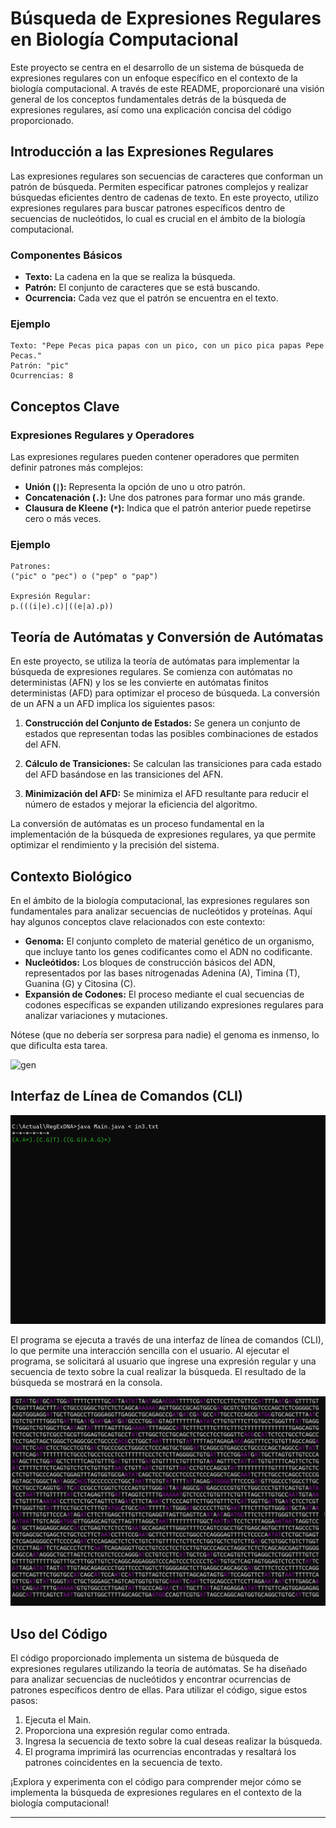 # Búsqueda de Expresiones Regulares en Biología Computacional

Este proyecto se centra en el desarrollo de un sistema de búsqueda de expresiones regulares con un enfoque específico en el contexto de la biología computacional. A través de este README, proporcionaré una visión general de los conceptos fundamentales detrás de la búsqueda de expresiones regulares, así como una explicación concisa del código proporcionado.

## Introducción a las Expresiones Regulares

Las expresiones regulares son secuencias de caracteres que conforman un patrón de búsqueda. Permiten especificar patrones complejos y realizar búsquedas eficientes dentro de cadenas de texto. En este proyecto, utilizo expresiones regulares para buscar patrones específicos dentro de secuencias de nucleótidos, lo cual es crucial en el ámbito de la biología computacional.

### Componentes Básicos

- **Texto:** La cadena en la que se realiza la búsqueda.
- **Patrón:** El conjunto de caracteres que se está buscando.
- **Ocurrencia:** Cada vez que el patrón se encuentra en el texto.

### Ejemplo

```
Texto: "Pepe Pecas pica papas con un pico, con un pico pica papas Pepe Pecas."
Patrón: "pic"
Ocurrencias: 8
```

## Conceptos Clave

### Expresiones Regulares y Operadores

Las expresiones regulares pueden contener operadores que permiten definir patrones más complejos:

- **Unión (`|`):** Representa la opción de uno u otro patrón.
- **Concatenación (`.`):** Une dos patrones para formar uno más grande.
- **Clausura de Kleene (`*`):** Indica que el patrón anterior puede repetirse cero o más veces.

### Ejemplo

```
Patrones:
("pic" o "pec") o ("pep" o "pap")

Expresión Regular:
p.(((i|e).c)|((e|a).p))
```

## Teoría de Autómatas y Conversión de Autómatas

En este proyecto, se utiliza la teoría de autómatas para implementar la búsqueda de expresiones regulares. Se comienza con autómatas no deterministas (AFN) y los se les convierte en autómatas finitos deterministas (AFD) para optimizar el proceso de búsqueda. La conversión de un AFN a un AFD implica los siguientes pasos:

1. **Construcción del Conjunto de Estados:** Se genera un conjunto de estados que representan todas las posibles combinaciones de estados del AFN.

2. **Cálculo de Transiciones:** Se calculan las transiciones para cada estado del AFD basándose en las transiciones del AFN.

3. **Minimización del AFD:** Se minimiza el AFD resultante para reducir el número de estados y mejorar la eficiencia del algoritmo.

La conversión de autómatas es un proceso fundamental en la implementación de la búsqueda de expresiones regulares, ya que permite optimizar el rendimiento y la precisión del sistema.

## Contexto Biológico

En el ámbito de la biología computacional, las expresiones regulares son fundamentales para analizar secuencias de nucleótidos y proteínas. Aquí hay algunos conceptos clave relacionados con este contexto:

- **Genoma:** El conjunto completo de material genético de un organismo, que incluye tanto los genes codificantes como el ADN no codificante.
- **Nucleótidos:** Los bloques de construcción básicos del ADN, representados por las bases nitrogenadas Adenina (A), Timina (T), Guanina (G) y Citosina (C).
- **Expansión de Codones:** El proceso mediante el cual secuencias de codones específicas se expanden utilizando expresiones regulares para analizar variaciones y mutaciones.

Nótese (que no debería ser sorpresa para nadie) el genoma es inmenso, lo que dificulta esta tarea.

![gen](./readmeImages/gen.gif)

## Interfaz de Línea de Comandos (CLI)

![ejecucion](./readmeImages/run.gif)

El programa se ejecuta a través de una interfaz de línea de comandos (CLI), lo que permite una interacción sencilla con el usuario. Al ejecutar el programa, se solicitará al usuario que ingrese una expresión regular y una secuencia de texto sobre la cual realizar la búsqueda. El resultado de la búsqueda se mostrará en la consola.

![resultado](./readmeImages/coincidencias.png)

## Uso del Código

El código proporcionado implementa un sistema de búsqueda de expresiones regulares utilizando la teoría de autómatas. Se ha diseñado para analizar secuencias de nucleótidos y encontrar ocurrencias de patrones específicos dentro de ellas. Para utilizar el código, sigue estos pasos:

1. Ejecuta el Main.
2. Proporciona una expresión regular como entrada.
3. Ingresa la secuencia de texto sobre la cual deseas realizar la búsqueda.
4. El programa imprimirá las ocurrencias encontradas y resaltará los patrones coincidentes en la secuencia de texto.

¡Explora y experimenta con el código para comprender mejor cómo se implementa la búsqueda de expresiones regulares en el contexto de la biología computacional!

---
